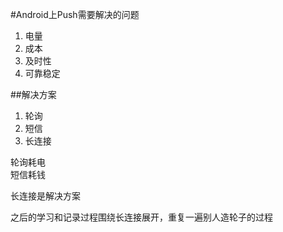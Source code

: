#Android上Push需要解决的问题
1. 电量
2. 成本
3. 及时性
4. 可靠稳定



##解决方案
1. 轮询
2. 短信
3. 长连接


轮询耗电<br/>
短信耗钱

长连接是解决方案

之后的学习和记录过程围绕长连接展开，重复一遍别人造轮子的过程